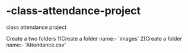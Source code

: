 # -class-attendance-project
class attendance project

Create a two folders
1)Create a folder name:- 'images'
2)Create a folder name:- 'Attendance.csv'
